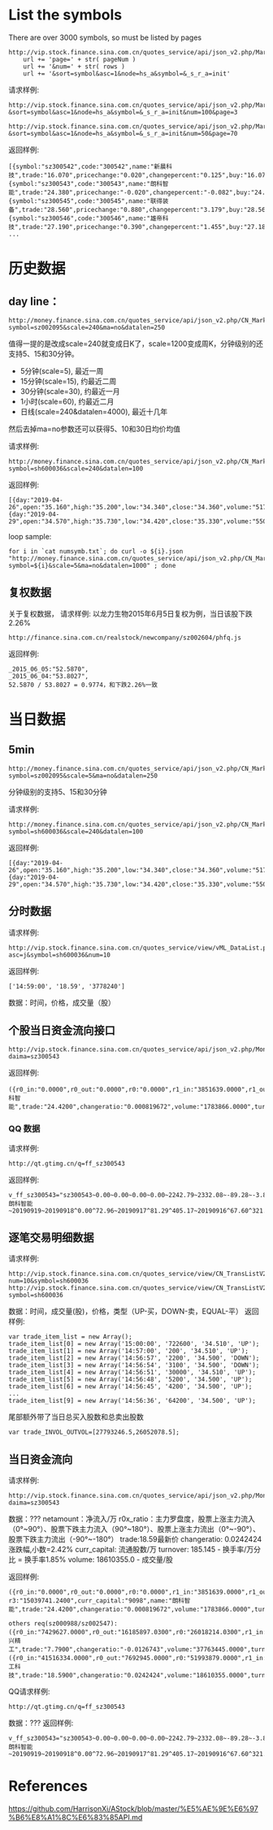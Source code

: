 # List the symbols

There are over 3000 symbols, so must be listed by pages

```
http://vip.stock.finance.sina.com.cn/quotes_service/api/json_v2.php/Market_Center.getHQNodeData?'
    url += 'page=' + str( pageNum )
    url += '&num=' + str( rows )
    url += '&sort=symbol&asc=1&node=hs_a&symbol=&_s_r_a=init'
```
请求样例:
```
http://vip.stock.finance.sina.com.cn/quotes_service/api/json_v2.php/Market_Center.getHQNodeData?&sort=symbol&asc=1&node=hs_a&symbol=&_s_r_a=init&num=100&page=3
```
```
http://vip.stock.finance.sina.com.cn/quotes_service/api/json_v2.php/Market_Center.getHQNodeData?&sort=symbol&asc=1&node=hs_a&symbol=&_s_r_a=init&num=50&page=70
```
返回样例:
```
[{symbol:"sz300542",code:"300542",name:"新晨科技",trade:"16.070",pricechange:"0.020",changepercent:"0.125",buy:"16.070",sell:"16.080",settlement:"16.050",open:"16.140",high:"16.300",low:"15.620",volume:6757950,amount:107650851,ticktime:"14:05:27",per:64.28,pb:5.852,mktcap:372390.277128,nmc:136116.584851,turnoverratio:7.97847},
{symbol:"sz300543",code:"300543",name:"朗科智能",trade:"24.380",pricechange:"-0.020",changepercent:"-0.082",buy:"24.370",sell:"24.380",settlement:"24.400",open:"24.480",high:"24.570",low:"24.020",volume:1745766,amount:42370586,ticktime:"14:05:24",per:65.892,pb:4.203,mktcap:292560,nmc:221797.05,turnoverratio:1.91895},
{symbol:"sz300545",code:"300545",name:"联得装备",trade:"28.560",pricechange:"0.880",changepercent:"3.179",buy:"28.560",sell:"28.580",settlement:"27.680",open:"27.440",high:"28.800",low:"27.440",volume:3860742,amount:109306646,ticktime:"14:05:24",per:47.6,pb:6.542,mktcap:411513.820032,nmc:138701.959872,turnoverratio:7.94962},
{symbol:"sz300546",code:"300546",name:"雄帝科技",trade:"27.190",pricechange:"0.390",changepercent:"1.455",buy:"27.180",sell:"27.190",settlement:"26.800",open:"26.800",high:"27.420",low:"26.800",volume:963471,amount:26172829,ticktime:"14:05:27",per:33.568,pb:4.734,mktcap:367283.8795,nmc:181020.315297,turnoverratio:1.44717},
...
```

# 历史数据
## day line：
```
http://money.finance.sina.com.cn/quotes_service/api/json_v2.php/CN_MarketData.getKLineData?symbol=sz002095&scale=240&ma=no&datalen=250
```
值得一提的是改成scale=240就变成日K了，scale=1200变成周K，分钟级别的还支持5、15和30分钟。
- 5分钟(scale=5),  最近一周
- 15分钟(scale=15), 约最近二周
- 30分钟(scale=30), 约最近一月
- 1小时(scale=60), 约最近二月
- 日线(scale=240&datalen=4000), 最近十几年

然后去掉ma=no参数还可以获得5、10和30日均价均值

请求样例:
```
http://money.finance.sina.com.cn/quotes_service/api/json_v2.php/CN_MarketData.getKLineData?symbol=sh600036&scale=240&datalen=100
```
返回样例:
```
[{day:"2019-04-26",open:"35.160",high:"35.200",low:"34.340",close:"34.360",volume:"51734443",ma_price5:35.124,ma_volume5:54055057,ma_price10:35.377,ma_volume10:56977681,ma_price30:34.098,ma_volume30:59737401},
{day:"2019-04-29",open:"34.570",high:"35.730",low:"34.420",close:"35.330",volume:"55033176",ma_price5:35.23,ma_volume5:50745098,ma_price10:35.428,ma_volume10:53231789,ma_price30:34.22,ma_volume30:59585364},
```
loop sample:
```
for i in `cat numsymb.txt`; do curl -o ${i}.json "http://money.finance.sina.com.cn/quotes_service/api/json_v2.php/CN_MarketData.getKLineData?symbol=${i}&scale=5&ma=no&datalen=1000" ; done
```

## 复权数据
关于复权数据，
请求样例:
以龙力生物2015年6月5日复权为例，当日该股下跌2.26%
```
http://finance.sina.com.cn/realstock/newcompany/sz002604/phfq.js
```
返回样例:
```
_2015_06_05:"52.5870",
_2015_06_04:"53.8027",
52.5870 / 53.8027 = 0.9774，和下跌2.26%一致
```


# 当日数据

## 5min
```
http://money.finance.sina.com.cn/quotes_service/api/json_v2.php/CN_MarketData.getKLineData?symbol=sz002095&scale=5&ma=no&datalen=250
```
分钟级别的支持5、15和30分钟

请求样例:
```
http://money.finance.sina.com.cn/quotes_service/api/json_v2.php/CN_MarketData.getKLineData?symbol=sh600036&scale=240&datalen=100
```
返回样例:
```
[{day:"2019-04-26",open:"35.160",high:"35.200",low:"34.340",close:"34.360",volume:"51734443",ma_price5:35.124,ma_volume5:54055057,ma_price10:35.377,ma_volume10:56977681,ma_price30:34.098,ma_volume30:59737401},
{day:"2019-04-29",open:"34.570",high:"35.730",low:"34.420",close:"35.330",volume:"55033176",ma_price5:35.23,ma_volume5:50745098,ma_price10:35.428,ma_volume10:53231789,ma_price30:34.22,ma_volume30:59585364},
```

## 分时数据
请求样例:
```
http://vip.stock.finance.sina.com.cn/quotes_service/view/vML_DataList.php?asc=j&symbol=sh600036&num=10

```
返回样例:
```
['14:59:00', '18.59', '3778240']
```
数据：时间，价格，成交量（股）

## 个股当日资金流向接口
```
http://vip.stock.finance.sina.com.cn/quotes_service/api/json_v2.php/MoneyFlow.ssi_ssfx_flzjtj?daima=sz300543
```
返回样例:
```
({r0_in:"0.0000",r0_out:"0.0000",r0:"0.0000",r1_in:"3851639.0000",r1_out:"4794409.0000",r1:"9333936.0000",r2_in:"8667212.0000",r2_out:"10001938.0000",r2:"18924494.0000",r3_in:"7037186.0000",r3_out:"7239931.2400",r3:"15039741.2400",curr_capital:"9098",name:"朗科智能",trade:"24.4200",changeratio:"0.000819672",volume:"1783866.0000",turnover:"196.083",r0x_ratio:"0",netamount:"-2480241.2400"})
```

### QQ 数据
请求样例:
```
http://qt.gtimg.cn/q=ff_sz300543
```
返回样例:
```
v_ff_sz300543="sz300543~0.00~0.00~0.00~0.00~2242.79~2332.08~-89.28~-3.83~47820000.00~228.39~1214.94~朗科智能~20190919~20190918^0.00^72.96~20190917^81.29^405.17~20190916^67.60^321.23~20190912^79.50^415.58~0.00~1883300.00~20190919141120";
```

## 逐笔交易明细数据
请求样例:
```
http://vip.stock.finance.sina.com.cn/quotes_service/view/CN_TransListV2.php?num=10&symbol=sh600036
http://vip.stock.finance.sina.com.cn/quotes_service/view/CN_TransListV2.php?symbol=sh600036
```
数据：时间，成交量(股)，价格，类型（UP-买，DOWN-卖，EQUAL-平）
返回样例:
```
var trade_item_list = new Array(); 
trade_item_list[0] = new Array('15:00:00', '722600', '34.510', 'UP'); 
trade_item_list[1] = new Array('14:57:00', '200', '34.510', 'UP'); 
trade_item_list[2] = new Array('14:56:57', '2200', '34.500', 'DOWN'); 
trade_item_list[3] = new Array('14:56:54', '3100', '34.500', 'DOWN'); 
trade_item_list[4] = new Array('14:56:51', '30000', '34.510', 'UP');
trade_item_list[5] = new Array('14:56:48', '5200', '34.500', 'UP');
trade_item_list[6] = new Array('14:56:45', '4200', '34.500', 'UP');
...
trade_item_list[9] = new Array('14:56:36', '64200', '34.500', 'UP');
```
尾部额外带了当日总买入股数和总卖出股数
```
var trade_INVOL_OUTVOL=[27793246.5,26052078.5];
```

## 当日资金流向
请求样例:
```
http://vip.stock.finance.sina.com.cn/quotes_service/api/json_v2.php/MoneyFlow.ssi_ssfx_flzjtj?daima=sz300543
```
数据：???
netamount：净流入/万
r0x_ratio：主力罗盘度，股票上涨主力流入（0°~90°）、股票下跌主力流入（90°~180°）、股票上涨主力流出（0°~-90°）、股票下跌主力流出（-90°~-180°）
trade:18.59最新价
changeratio: 0.0242424 涨跌幅,小数=2.42%
curr_capital: 流通股数/万
turnover: 185.145 - 换手率/万分比 = 换手率1.85%
volume: 18610355.0 - 成交量/股

返回样例:
```
({r0_in:"0.0000",r0_out:"0.0000",r0:"0.0000",r1_in:"3851639.0000",r1_out:"4794409.0000",r1:"9333936.0000",r2_in:"8667212.0000",r2_out:"10001938.0000",r2:"18924494.0000",r3_in:"7037186.0000",r3_out:"7239931.2400",```
r3:"15039741.2400",curr_capital:"9098",name:"朗科智能",trade:"24.4200",changeratio:"0.000819672",volume:"1783866.0000",turnover:"196.083",r0x_ratio:"0",netamount:"-2480241.2400"})

others req(sz000988/sz002547):
({r0_in:"7429627.0000",r0_out:"16185897.0300",r0:"26018214.0300",r1_in:"46907640.0900",r1_out:"69787281.6100",r1:"118430649.7000",r2_in:"49811265.7600",r2_out:"55028477.3100",r2:"105451116.0700",r3_in:"21042859.7400",r3_out:"24161035.0300",r3:"45598029.7700",curr_capital:"76289",name:"春兴精工",trade:"7.7900",changeratio:"-0.0126743",volume:"37763445.0000",turnover:"495.003",r0x_ratio:"-113.174",netamount:"-39971298.3900"})
({r0_in:"41516334.0000",r0_out:"7692945.0000",r0:"51993879.0000",r1_in:"68831362.0400",r1_out:"68346240.5900",r1:"138288710.6300",r2_in:"53052223.2200",r2_out:"58870981.9900",r2:"114373675.8700",r3_in:"17638991.0100",r3_out:"21055345.8000",r3:"39940694.0900",curr_capital:"100518",name:"华工科技",trade:"18.5900",changeratio:"0.0242424",volume:"18610355.0000",turnover:"185.145",r0x_ratio:"76.163",netamount:"25073396.8900"})
```
QQ请求样例:
```
http://qt.gtimg.cn/q=ff_sz300543
```
数据：???
返回样例:
```
v_ff_sz300543="sz300543~0.00~0.00~0.00~0.00~2242.79~2332.08~-89.28~-3.83~47820000.00~228.39~1214.94~朗科智能~20190919~20190918^0.00^72.96~20190917^81.29^405.17~20190916^67.60^321.23~20190912^79.50^415.58~0.00~1883300.00~20190919141120";
```

# References

https://github.com/HarrisonXi/AStock/blob/master/%E5%AE%9E%E6%97%B6%E8%A1%8C%E6%83%85API.md
